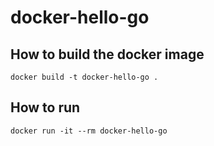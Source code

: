 # docker-hello-go

## How to build the docker image
```docker build -t docker-hello-go .```

## How to run
```docker run -it --rm docker-hello-go```
